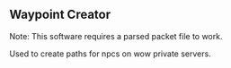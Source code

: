 ## Waypoint Creator

Note: This software requires a parsed packet file to work.

Used to create paths for npcs on wow private servers.


